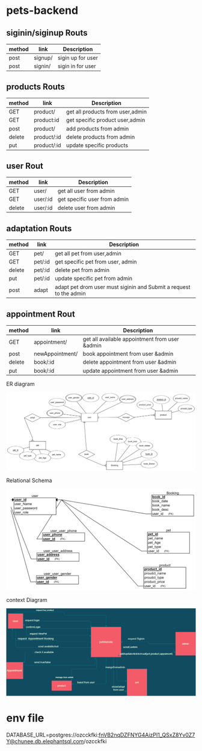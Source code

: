 # pets-backend

## siginin/siginup Routs

| method      |                      link           |   Description            |
| ----------- | ------------------------------------|--------------------------|
|    post     |  signup/                            | sigin up for user       |
|   post      |   signin/                           |     sigin in for user    |


## products Routs


| method      |                    link   |   Description                        |
| ----------- | --------------------------|--------------------------------------|
|    GET      |  product/                |    get all products from user,admin  |
|    GET      |  product:id              |    get specific product user,admin   |
|   post      | product/                 |    add products from admin           |
|    delete   |  product/:id             |   delete products from admin         |
|   put       |product/:id               |  update specific products            |



## user Rout

| method      |                      link           |   Description              |
| ----------- | ------------------------------------|----------------------------|
|    GET      |  user/                              |    get all user from admin |
|    GET      |  user/:id                           |get specific  user from admin|
|    delete   |  user/:id                           |      delete user from admin|


## adaptation Routs 


| method      |                      link           |   Description             |
| ----------- | ------------------------------------|--------------------------|
|    GET      |  pet/                                | get all pet from user,admin |
|    GET      |  pet/:id                         |  get specific  pet from user, admin  |
|    delete   |      pet/:id       |      delete pet from admin|
| put         | pet/:id            |update specific pet from admin|
|post         |adapt | adapt pet drom user must siginin and Submit a request to the admin|


## appointment Rout

| method      |                      link           |   Description             |
| ----------- | ------------------------------------|--------------------------|
|  GET |      appointment/       | get all available appointment from user &admin |
|  post |      newAppointment/       | book appointment from user  &admin |
|  delete  |      book/:id       | delete  appointment from user  &admin |
|  put  |      book/:id       | update  appointment from user  &admin |



 ER diagram

 ![ERdiagram](ERdiagram.png)

Relational Schema

 ![RelationalSchema](RelationalSchema.png)

context Diagram

![contextDigram](contextDigram.png)

# env file

DATABASE_URL=postgres://ozcckfki:fnVB2nqDZFNYG4AizPI1_QSxZ8Yv0Z7Y@chunee.db.elephantsql.com/ozcckfki